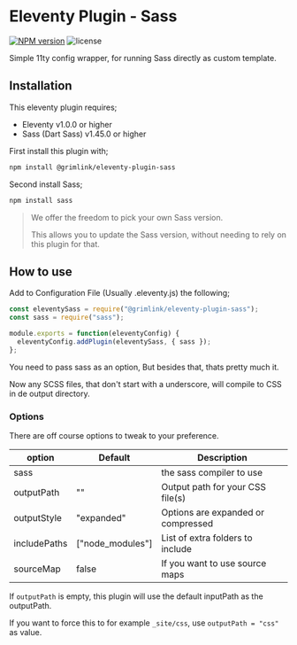 # Eleventy Plugin - Sass

[![NPM version](https://img.shields.io/npm/v/@grimlink/eleventy-plugin-sass)](https://www.npmjs.org/package/@grimlink/eleventy-plugin-sass)
![license](https://img.shields.io/github/license/GrimLink/eleventy-plugin-sass)

Simple 11ty config wrapper, for running Sass directly as custom template.

## Installation

This eleventy plugin requires;

- Eleventy v1.0.0 or higher
- Sass (Dart Sass) v1.45.0 or higher

First install this plugin with;

```bash
npm install @grimlink/eleventy-plugin-sass
```

Second install Sass;

```bash
npm install sass
```

> We offer the freedom to pick your own Sass version.
>
> This allows you to update the Sass version,
> without needing to rely on this plugin for that.

## How to use

Add to Configuration File (Usually .eleventy.js) the following;

```js
const eleventySass = require("@grimlink/eleventy-plugin-sass");
const sass = require("sass");

module.exports = function(eleventyConfig) {
  eleventyConfig.addPlugin(eleventySass, { sass });
};
```

You need to pass sass as an option,
But besides that, thats pretty much it.

Now any SCSS files,
that don't start with a underscore,
will compile to CSS in de output directory.

### Options

There are off course options to tweak to your preference.

| option       | Default          | Description                        |
| ------------ | ---------------- | ---------------------------------- |
| sass         |                  | the sass compiler to use           |
| outputPath   | ""               | Output path for your CSS file(s)   |
| outputStyle  | "expanded"       | Options are expanded or compressed |
| includePaths | ["node_modules"] | List of extra folders to include   |
| sourceMap    | false            | If you want to use source maps     |

If `outputPath` is empty,
this plugin will use the default inputPath as the outputPath.

If you want to force this to for example `_site/css`,
use `outputPath = "css"` as value.
